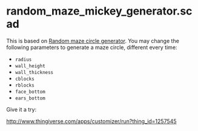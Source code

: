 # random_maze_mickey_generator.scad

This is based on [Random maze circle generator](https://www.thingiverse.com/thing:1255574). You may change the following parameters to generate a maze circle, different every time:

- `radius`
- `wall_height`
- `wall_thickness`
- `cblocks`
- `rblocks`
- `face_bottom`
- `ears_bottom`

Give it a try:

http://www.thingiverse.com/apps/customizer/run?thing_id=1257545

